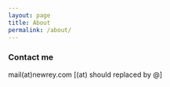```yaml
---
layout: page
title: About
permalink: /about/
---
```


### Contact me

mail(at)newrey.com [(at) should replaced by @]